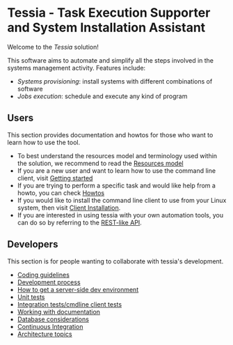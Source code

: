 <!--
Copyright 2016, 2017 IBM Corp.

Licensed under the Apache License, Version 2.0 (the "License");
you may not use this file except in compliance with the License.
You may obtain a copy of the License at

   http://www.apache.org/licenses/LICENSE-2.0

Unless required by applicable law or agreed to in writing, software
distributed under the License is distributed on an "AS IS" BASIS,
WITHOUT WARRANTIES OR CONDITIONS OF ANY KIND, either express or implied.
See the License for the specific language governing permissions and
limitations under the License.
-->
# Tessia - Task Execution Supporter and System Installation Assistant

Welcome to the *Tessia* solution!

This software aims to automate and simplify all the steps involved in the systems management activity. Features include:

- *Systems provisioning*: install systems with different combinations of software
- *Jobs execution*: schedule and execute any kind of program

## **Users**

This section provides documentation and howtos for those who want to learn how to use the tool.

- To best understand the resources model and terminology used within the solution, we recommend to read the [Resources model](users/resources_model.md)
- If you are a new user and want to learn how to use the command line client, visit [Getting started](users/getting_started.md)
- If you are trying to perform a specific task and would like help from a howto, you can check [Howtos](users/howtos.md)
- If you would like to install the command line client to use from your Linux system, then visit [Client Installation](users/client_install.md).
- If you are interested in using tessia with your own automation tools, you can do so by referring to the [REST-like API](users/api.md).

## **Developers**

This section is for people wanting to collaborate with tessia's development.

- [Coding guidelines](developers/coding_guidelines.md)
- [Development process](developers/dev_process.md)
- [How to get a server-side dev environment](developers/dev_env.md)
- [Unit tests](developers/unit_tests.md)
- [Integration tests/cmdline client tests](developers/client_tests.md)
- [Working with documentation](developers/documentation.md)
- [Database considerations](developers/database.md)
- [Continuous Integration](developers/continuous_integration.md)
- [Architecture topics](developers/arch.md)
